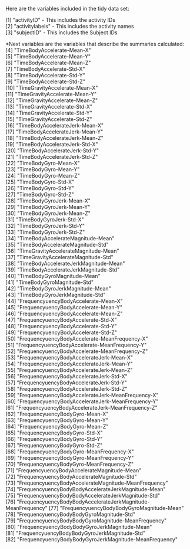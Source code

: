  Here are the variables included in the tidy data set:
 
 [1] "activityID" - This includes the activity IDs                                                 
 [2] "activitylabels" - This includes the activity names                                             
 [3] "subjectID" - This includes the Subject IDs
 
 *Next variables are the variables that describe the summaries calculated:  
 [4] "TimeBodyAccelerate-Mean-X"                                  
 [5] "TimeBodyAccelerate-Mean-Y"                                  
 [6] "TimeBodyAccelerate-Mean-Z"                                  
 [7] "TimeBodyAccelerate-Std-X"                                   
 [8] "TimeBodyAccelerate-Std-Y"                                   
 [9] "TimeBodyAccelerate-Std-Z"                                   
[10] "TimeGravityAccelerate-Mean-X"                               
[11] "TimeGravityAccelerate-Mean-Y"                               
[12] "TimeGravityAccelerate-Mean-Z"                               
[13] "TimeGravityAccelerate-Std-X"                                
[14] "TimeGravityAccelerate-Std-Y"                                
[15] "TimeGravityAccelerate-Std-Z"                                
[16] "TimeBodyAccelerateJerk-Mean-X"                              
[17] "TimeBodyAccelerateJerk-Mean-Y"                              
[18] "TimeBodyAccelerateJerk-Mean-Z"                              
[19] "TimeBodyAccelerateJerk-Std-X"                               
[20] "TimeBodyAccelerateJerk-Std-Y"                               
[21] "TimeBodyAccelerateJerk-Std-Z"                               
[22] "TimeBodyGyro-Mean-X"                                        
[23] "TimeBodyGyro-Mean-Y"                                        
[24] "TimeBodyGyro-Mean-Z"                                        
[25] "TimeBodyGyro-Std-X"                                         
[26] "TimeBodyGyro-Std-Y"                                         
[27] "TimeBodyGyro-Std-Z"                                         
[28] "TimeBodyGyroJerk-Mean-X"                                    
[29] "TimeBodyGyroJerk-Mean-Y"                                    
[30] "TimeBodyGyroJerk-Mean-Z"                                    
[31] "TimeBodyGyroJerk-Std-X"                                     
[32] "TimeBodyGyroJerk-Std-Y"                                     
[33] "TimeBodyGyroJerk-Std-Z"                                     
[34] "TimeBodyAccelerateMagnitude-Mean"                           
[35] "TimeBodyAccelerateMagnitude-Std"                            
[36] "TimeGravityAccelerateMagnitude-Mean"                        
[37] "TimeGravityAccelerateMagnitude-Std"                         
[38] "TimeBodyAccelerateJerkMagnitude-Mean"                       
[39] "TimeBodyAccelerateJerkMagnitude-Std"                        
[40] "TimeBodyGyroMagnitude-Mean"                                 
[41] "TimeBodyGyroMagnitude-Std"                                  
[42] "TimeBodyGyroJerkMagnitude-Mean"                             
[43] "TimeBodyGyroJerkMagnitude-Std"                              
[44] "FrequencyuencyBodyAccelerate-Mean-X"                        
[45] "FrequencyuencyBodyAccelerate-Mean-Y"                        
[46] "FrequencyuencyBodyAccelerate-Mean-Z"                        
[47] "FrequencyuencyBodyAccelerate-Std-X"                         
[48] "FrequencyuencyBodyAccelerate-Std-Y"                         
[49] "FrequencyuencyBodyAccelerate-Std-Z"                         
[50] "FrequencyuencyBodyAccelerate-MeanFrequency-X"               
[51] "FrequencyuencyBodyAccelerate-MeanFrequency-Y"               
[52] "FrequencyuencyBodyAccelerate-MeanFrequency-Z"               
[53] "FrequencyuencyBodyAccelerateJerk-Mean-X"                    
[54] "FrequencyuencyBodyAccelerateJerk-Mean-Y"                    
[55] "FrequencyuencyBodyAccelerateJerk-Mean-Z"                    
[56] "FrequencyuencyBodyAccelerateJerk-Std-X"                     
[57] "FrequencyuencyBodyAccelerateJerk-Std-Y"                     
[58] "FrequencyuencyBodyAccelerateJerk-Std-Z"                     
[59] "FrequencyuencyBodyAccelerateJerk-MeanFrequency-X"           
[60] "FrequencyuencyBodyAccelerateJerk-MeanFrequency-Y"           
[61] "FrequencyuencyBodyAccelerateJerk-MeanFrequency-Z"           
[62] "FrequencyuencyBodyGyro-Mean-X"                              
[63] "FrequencyuencyBodyGyro-Mean-Y"                              
[64] "FrequencyuencyBodyGyro-Mean-Z"                              
[65] "FrequencyuencyBodyGyro-Std-X"                               
[66] "FrequencyuencyBodyGyro-Std-Y"                               
[67] "FrequencyuencyBodyGyro-Std-Z"                               
[68] "FrequencyuencyBodyGyro-MeanFrequency-X"                     
[69] "FrequencyuencyBodyGyro-MeanFrequency-Y"                     
[70] "FrequencyuencyBodyGyro-MeanFrequency-Z"                     
[71] "FrequencyuencyBodyAccelerateMagnitude-Mean"                 
[72] "FrequencyuencyBodyAccelerateMagnitude-Std"                  
[73] "FrequencyuencyBodyAccelerateMagnitude-MeanFrequency"        
[74] "FrequencyuencyBodyBodyAccelerateJerkMagnitude-Mean"         
[75] "FrequencyuencyBodyBodyAccelerateJerkMagnitude-Std"          
[76] "FrequencyuencyBodyBodyAccelerateJerkMagnitude-MeanFrequency"
[77] "FrequencyuencyBodyBodyGyroMagnitude-Mean"                   
[78] "FrequencyuencyBodyBodyGyroMagnitude-Std"                    
[79] "FrequencyuencyBodyBodyGyroMagnitude-MeanFrequency"          
[80] "FrequencyuencyBodyBodyGyroJerkMagnitude-Mean"               
[81] "FrequencyuencyBodyBodyGyroJerkMagnitude-Std"                
[82] "FrequencyuencyBodyBodyGyroJerkMagnitude-MeanFrequency" 

